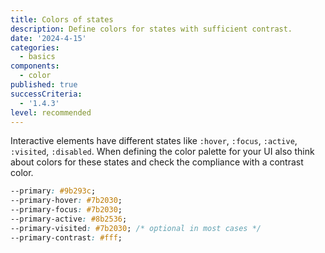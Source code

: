 ```yaml
---
title: Colors of states
description: Define colors for states with sufficient contrast.
date: '2024-4-15'
categories:
  - basics
components:
  - color
published: true
successCriteria:
  - '1.4.3'
level: recommended
---
```


Interactive elements have different states like `:hover`, `:focus`, `:active`, `:visited`, `:disabled`. When defining the color palette for your UI also think about colors for these states and check the compliance with a contrast color.

```css
--primary: #9b293c;
--primary-hover: #7b2030;
--primary-focus: #7b2030;
--primary-active: #8b2536;
--primary-visited: #7b2030; /* optional in most cases */
--primary-contrast: #fff;
```
